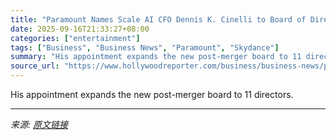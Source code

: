 ```yaml
---
title: "Paramount Names Scale AI CFO Dennis K. Cinelli to Board of Directors"
date: 2025-09-16T21:33:27+08:00
categories: ["entertainment"]
tags: ["Business", "Business News", "Paramount", "Skydance"]
summary: "His appointment expands the new post-merger board to 11 directors."
source_url: "https://www.hollywoodreporter.com/business/business-news/paramount-dennis-k-cinelli-board-of-directors-1236373046/"
---
```


His appointment expands the new post-merger board to 11 directors.

---

*来源: [原文链接](https://www.hollywoodreporter.com/business/business-news/paramount-dennis-k-cinelli-board-of-directors-1236373046/)*

